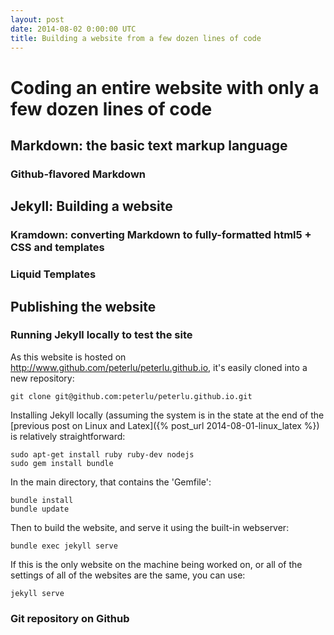 ```yaml
---
layout: post
date: 2014-08-02 0:00:00 UTC
title: Building a website from a few dozen lines of code
---
```


# Coding an entire website with only a few dozen lines of code

## Markdown: the basic text markup language

### Github-flavored Markdown

## Jekyll: Building a website

### Kramdown: converting Markdown to fully-formatted html5 + CSS and templates

### Liquid Templates

## Publishing the website

### Running Jekyll locally to test the site

As this website is hosted on http://www.github.com/peterlu/peterlu.github.io, it's easily cloned into a new repository:

~~~
git clone git@github.com:peterlu/peterlu.github.io.git
~~~

Installing Jekyll locally (assuming the system is in the state at the end of the [previous post on Linux and Latex]({% post_url 2014-08-01-linux_latex %}) is relatively straightforward:

~~~
sudo apt-get install ruby ruby-dev nodejs
sudo gem install bundle
~~~

In the main directory, that contains the 'Gemfile':

~~~
bundle install
bundle update
~~~

Then to build the website, and serve it using the built-in webserver:

~~~
bundle exec jekyll serve
~~~

If this is the only website on the machine being worked on, or all of the settings of all of the websites are the same, you can use:

~~~
jekyll serve
~~~

### Git repository on Github
